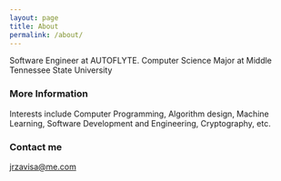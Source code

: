 ```yaml
---
layout: page
title: About
permalink: /about/
---
```


Software Engineer at AUTOFLYTE. Computer Science Major at Middle Tennessee State University

### More Information

Interests include Computer Programming, Algorithm design, Machine Learning, Software Development and Engineering, Cryptography, etc.

### Contact me

[jrzavisa@me.com](mailto:jrzavisa@me.com)
